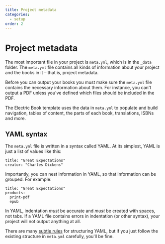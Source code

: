 ```yaml
---
title: Project metadata
categories:
  - setup
order: 2
---
```


# Project metadata

The most important file in your project is `meta.yml`, which is in the `_data` folder. The `meta.yml` file contains all kinds of information about your project and the books in it – that is, project metadata.

Before you can output your books you must make sure the `meta.yml` file contains the necessary information about them. For instance, you can't output a PDF unless you've defined which files should be included in the PDF.

The Electric Book template uses the data in `meta.yml` to populate and build navigation, tables of content, the parts of each book, translations, ISBNs and more.

## YAML syntax

The `meta.yml` file is written in a syntax called YAML. At its simplest, YAML is just a list of values like this:

```
title: "Great Expectations"
creator: "Charles Dickens"
```

Importantly, you can nest information in YAML, so that information can be grouped. For example:

```
title: "Great Expectations"
products:
  print-pdf
  epub
```

In YAML, indentation *must* be accurate and *must* be created with spaces, not tabs. If a YAML file contains errors in indentation (or other syntax), your project will not output anything at all.

There are many [subtle rules](http://yaml.org/spec/1.2/spec.html) for structuring YAML, but if you just follow the existing structure in `meta.yml` carefully, you'll be fine.

